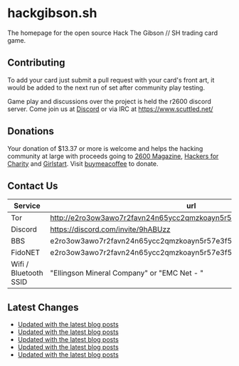 # hackgibson.sh
The homepage for the open source Hack The Gibson // SH trading card game.


## Contributing

To add your card just submit a pull request with your card's front art, it would be added to the next run of set after community play testing.

Game play and discussions over the project is held the r2600 discord server. Come join us at [Discord](https://discord.com/invite/9hABUzz) or via IRC at https://www.scuttled.net/


## Donations

Your donation of $13.37 or more is welcome and helps the hacking community at large with proceeds going to [2600 Magazine](https://2600.com/), [Hackers for Charity](https://hackersforcharity.org) and [Girlstart](https://girlstart.org).  Visit [buymeacoffee](https://www.buymeacoffee.com/hackgibson.sh) to donate.


## Contact Us

Service | url
-|-
Tor | http://e2ro3ow3awo7r2favn24n65ycc2qmzkoayn5r57e3f56nvjwdcgg32ad.onion
Discord | https://discord.com/invite/9hABUzz
BBS | e2ro3ow3awo7r2favn24n65ycc2qmzkoayn5r57e3f56nvjwdcgg32ad.onion:23
FidoNET | e2ro3ow3awo7r2favn24n65ycc2qmzkoayn5r57e3f56nvjwdcgg32ad.onion:24554
Wifi / Bluetooth SSID | "Ellingson Mineral Company" or "EMC Net - <fidonet address>"

## Latest Changes
<!-- BLOG-POST-LIST:START -->
- [Updated with the latest blog posts](https://github.com/DFW2600/hackgibson.sh/commit/87eab04a33483d52e508f55c20d2d5426b8551ed)
- [Updated with the latest blog posts](https://github.com/DFW2600/hackgibson.sh/commit/b8f6b3ec5460b3c084692dfe1d045e56442bfbfe)
- [Updated with the latest blog posts](https://github.com/DFW2600/hackgibson.sh/commit/2fdaac8e809b5907fd8a73af89e0b3be39c505c9)
- [Updated with the latest blog posts](https://github.com/DFW2600/hackgibson.sh/commit/28d08ca980e0a2ef0a8ffee6e72e79227eca796f)
- [Updated with the latest blog posts](https://github.com/DFW2600/hackgibson.sh/commit/c7943ddaa328572480aab1f4a87176dc99f9f96f)
<!-- BLOG-POST-LIST:END -->
